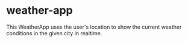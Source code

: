 # weather-app
This WeatherApp uses the user's location to show the current weather conditions in the given city in realtime.
